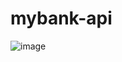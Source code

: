 # mybank-api

![image](https://github.com/LucBecker/mybank-api/assets/108952468/ab490e26-e1ea-4b0e-87e5-5f8650f93053)
